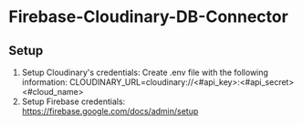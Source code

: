 # Firebase-Cloudinary-DB-Connector

## Setup
1. Setup Cloudinary's credentials: Create .env file with the following information:
    CLOUDINARY_URL=cloudinary://<#api_key>:<#api_secret><#cloud_name>
2. Setup Firebase credentials: https://firebase.google.com/docs/admin/setup


